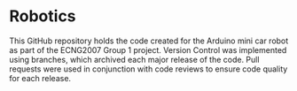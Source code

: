 # Robotics
This GitHub repository holds the code created for the Arduino mini car robot as part of the ECNG2007 Group 1 project. 
Version Control was implemented using branches, which archived each major release of the code. Pull requests were used in conjunction with code reviews to ensure code quality for each release.
